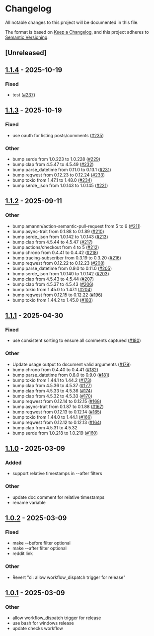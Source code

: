 # Changelog

All notable changes to this project will be documented in this file.

The format is based on [Keep a Changelog](https://keepachangelog.com/en/1.0.0/),
and this project adheres to [Semantic Versioning](https://semver.org/spec/v2.0.0.html).

## [Unreleased]

## [1.1.4](https://github.com/andrewbanchich/shreddit/compare/v1.1.3...v1.1.4) - 2025-10-19

### Fixed

- test ([#237](https://github.com/andrewbanchich/shreddit/pull/237))

## [1.1.3](https://github.com/andrewbanchich/shreddit/compare/v1.1.2...v1.1.3) - 2025-10-19

### Fixed

- use oauth for listing posts/comments ([#235](https://github.com/andrewbanchich/shreddit/pull/235))

### Other

- bump serde from 1.0.223 to 1.0.228 ([#229](https://github.com/andrewbanchich/shreddit/pull/229))
- bump clap from 4.5.47 to 4.5.49 ([#232](https://github.com/andrewbanchich/shreddit/pull/232))
- bump parse_datetime from 0.11.0 to 0.13.1 ([#231](https://github.com/andrewbanchich/shreddit/pull/231))
- bump reqwest from 0.12.23 to 0.12.24 ([#233](https://github.com/andrewbanchich/shreddit/pull/233))
- bump tokio from 1.47.1 to 1.48.0 ([#234](https://github.com/andrewbanchich/shreddit/pull/234))
- bump serde_json from 1.0.143 to 1.0.145 ([#221](https://github.com/andrewbanchich/shreddit/pull/221))

## [1.1.2](https://github.com/andrewbanchich/shreddit/compare/v1.1.1...v1.1.2) - 2025-09-11

### Other

- bump amannn/action-semantic-pull-request from 5 to 6 ([#211](https://github.com/andrewbanchich/shreddit/pull/211))
- bump async-trait from 0.1.88 to 0.1.89 ([#210](https://github.com/andrewbanchich/shreddit/pull/210))
- bump serde_json from 1.0.142 to 1.0.143 ([#213](https://github.com/andrewbanchich/shreddit/pull/213))
- bump clap from 4.5.44 to 4.5.47 ([#217](https://github.com/andrewbanchich/shreddit/pull/217))
- bump actions/checkout from 4 to 5 ([#212](https://github.com/andrewbanchich/shreddit/pull/212))
- bump chrono from 0.4.41 to 0.4.42 ([#218](https://github.com/andrewbanchich/shreddit/pull/218))
- bump tracing-subscriber from 0.3.19 to 0.3.20 ([#216](https://github.com/andrewbanchich/shreddit/pull/216))
- bump reqwest from 0.12.22 to 0.12.23 ([#208](https://github.com/andrewbanchich/shreddit/pull/208))
- bump parse_datetime from 0.9.0 to 0.11.0 ([#205](https://github.com/andrewbanchich/shreddit/pull/205))
- bump serde_json from 1.0.140 to 1.0.142 ([#203](https://github.com/andrewbanchich/shreddit/pull/203))
- bump clap from 4.5.43 to 4.5.44 ([#207](https://github.com/andrewbanchich/shreddit/pull/207))
- bump clap from 4.5.37 to 4.5.43 ([#206](https://github.com/andrewbanchich/shreddit/pull/206))
- bump tokio from 1.45.0 to 1.47.1 ([#204](https://github.com/andrewbanchich/shreddit/pull/204))
- bump reqwest from 0.12.15 to 0.12.22 ([#196](https://github.com/andrewbanchich/shreddit/pull/196))
- bump tokio from 1.44.2 to 1.45.0 ([#183](https://github.com/andrewbanchich/shreddit/pull/183))

## [1.1.1](https://github.com/andrewbanchich/shreddit/compare/v1.1.0...v1.1.1) - 2025-04-30

### Fixed

- use consistent sorting to ensure all comments captured ([#180](https://github.com/andrewbanchich/shreddit/pull/180))

### Other

- Update usage output to document valid arguments ([#179](https://github.com/andrewbanchich/shreddit/pull/179))
- bump chrono from 0.4.40 to 0.4.41 ([#182](https://github.com/andrewbanchich/shreddit/pull/182))
- bump parse_datetime from 0.8.0 to 0.9.0 ([#181](https://github.com/andrewbanchich/shreddit/pull/181))
- bump tokio from 1.44.1 to 1.44.2 ([#173](https://github.com/andrewbanchich/shreddit/pull/173))
- bump clap from 4.5.36 to 4.5.37 ([#177](https://github.com/andrewbanchich/shreddit/pull/177))
- bump clap from 4.5.33 to 4.5.36 ([#174](https://github.com/andrewbanchich/shreddit/pull/174))
- bump clap from 4.5.32 to 4.5.33 ([#170](https://github.com/andrewbanchich/shreddit/pull/170))
- bump reqwest from 0.12.14 to 0.12.15 ([#168](https://github.com/andrewbanchich/shreddit/pull/168))
- bump async-trait from 0.1.87 to 0.1.88 ([#167](https://github.com/andrewbanchich/shreddit/pull/167))
- bump reqwest from 0.12.13 to 0.12.14 ([#165](https://github.com/andrewbanchich/shreddit/pull/165))
- bump tokio from 1.44.0 to 1.44.1 ([#166](https://github.com/andrewbanchich/shreddit/pull/166))
- bump reqwest from 0.12.12 to 0.12.13 ([#164](https://github.com/andrewbanchich/shreddit/pull/164))
- bump clap from 4.5.31 to 4.5.32
- bump serde from 1.0.218 to 1.0.219 ([#160](https://github.com/andrewbanchich/shreddit/pull/160))

## [1.1.0](https://github.com/andrewbanchich/shreddit/compare/v1.0.2...v1.1.0) - 2025-03-09

### Added

- support relative timestamps in --after filters

### Other

- update doc comment for relative timestamps
- rename variable

## [1.0.2](https://github.com/andrewbanchich/shreddit/compare/v1.0.1...v1.0.2) - 2025-03-09

### Fixed

- make --before filter optional
- make --after filter optional
- reddit link

### Other

- Revert "ci: allow workflow_dispatch trigger for release"

## [1.0.1](https://github.com/andrewbanchich/shreddit/compare/v1.0.0...v1.0.1) - 2025-03-09

### Other

- allow workflow_dispatch trigger for release
- use bash for windows release
- update checks workflow
